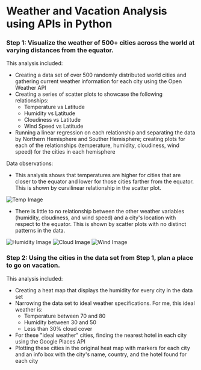 # Weather and Vacation Analysis using APIs in Python

  
### Step 1:  Visualize the weather of 500+ cities across the world at varying distances from the equator.  

This analysis included:
  *  Creating a data set of over 500 randomly distributed world cities and gathering current weather information for each city using the
     Open Weather API
  *  Creating a series of scatter plots to showcase the following relationships:
       - Temperature vs Latitude
       - Humidity vs Latitude
       - Cloudiness vs Latitude
       - Wind Speed vs Latitude
  *  Running a linear regression on each relationship and separating the data by Northern Hemisphere and Souther Hemisphere; creating plots for each of the relationships (temperature, humidity, cloudiness, wind speed) for the cities in each hemisphere
     
Data observations:
  *  This analysis shows that temperatures are higher for cities that are closer to the equator and lower for those cities farther from the equator.  This is shown by curvilinear relationship in the scatter plot. 
  
  ![Temp Image](https://github.com/bking3372/Weather-and-Vacation-Analysis/blob/master/WeatherPy/WorldCityTemperature.png)
  
  *  There is little to no relationship between the other weather variables (humidity, cloudiness, and wind speed) and a city's location with respect to the equator.  This is shown by scatter plots with no distinct patterns in the data.
  
  ![Humidity Image](https://github.com/bking3372/Weather-and-Vacation-Analysis/blob/master/WeatherPy/WorldCityHumidity.png)
  ![Cloud Image](https://github.com/bking3372/Weather-and-Vacation-Analysis/blob/master/WeatherPy/WorldCityCloudiness.png)
  ![Wind Image](https://github.com/bking3372/Weather-and-Vacation-Analysis/blob/master/WeatherPy/WorldCityWindSpeed.png)

 
### Step 2:  Using the cities in the data set from Step 1, plan a place to go on vacation.
 
 This analysis included:
   *  Creating a heat map that displays the humidity for every city in the data set
   *  Narrowing the data set to ideal weather specifications.  For me, this ideal weather is:
        - Temperature between 70 and 80
        - Humidity between 30 and 50
        - Less than 30% cloud cover
   *  For these "ideal weather" cities, finding the nearest hotel in each city using the Google Places API
   *  Plotting these cities in the original heat map with markers for each city and an info box with the city's name,
      country, and the hotel found for each city
 
